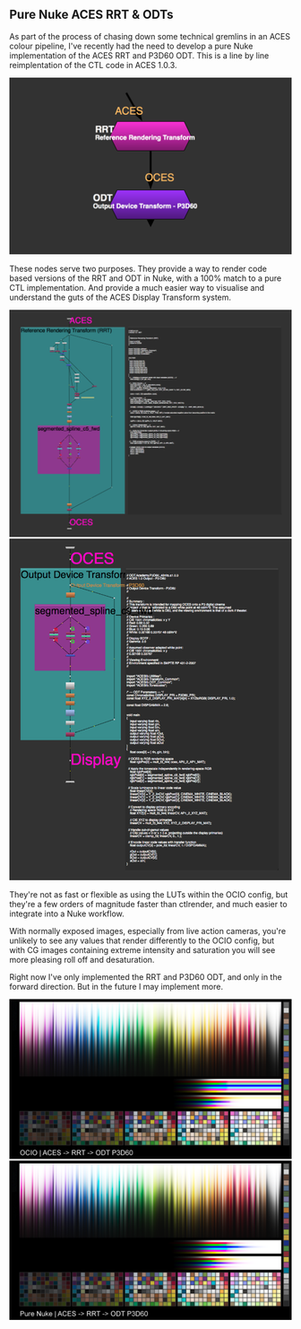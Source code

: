 ## Pure Nuke ACES RRT & ODTs

As part of the process of chasing down some technical gremlins in an ACES colour pipeline, I've recently had the need to develop a pure Nuke implementation of the ACES RRT and P3D60 ODT. This is a line by line reimplentation of the CTL code in ACES 1.0.3.

![Alt text](/images/RRTandODTnodes_0001.png?raw=true "RRT and ODT nodes")

These nodes serve two purposes. They provide a way to render code based versions of the RRT and ODT in Nuke, with a 100% match to a pure CTL implementation. And provide a much easier way to visualise and understand the guts of the ACES Display Transform system.

![Alt text](/images/RRTinnards.png?raw=true "Optional Title")
![Alt text](/images/ODTinnards.png?raw=true "Optional Title")

They're not as fast or flexible as using the LUTs within the OCIO config, but they're a few orders of magnitude faster than ctlrender, and much easier to integrate into a Nuke workflow.

With normally exposed images, especially from live action cameras, you're unlikely to see any values that render differently to the OCIO config, but with CG images containing extreme intensity and saturation you will see more pleasing roll off and desaturation.

Right now I've only implemented the RRT and  P3D60 ODT, and only in the forward direction. But in the future I may implement more.

![Alt text](/images/ocioChart.png?raw=true "Optional Title")
![Alt text](/images/purenukeChart.png?raw=true "Optional Title")
